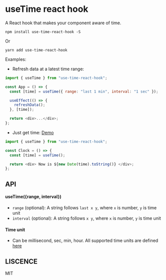# useTime react hook

A React hook that makes your component aware of time.

```
npm install use-time-react-hook -S
```

Or

```
yarn add use-time-react-hook
```

Examples:

- Refresh data at a latest time range:

```js
import { useTime } from "use-time-react-hook";

const App = () => {
  const [time] = useTime({ range: "last 1 min", interval: "1 sec" });

  useEffect(() => {
    refreshData();
  }, [time]);

  return <div>...</div>;
};
```

- Just get time: [Demo](https://rudyhuynh.github.io/use-time-react-hook/)

```js
import { useTime } from "use-time-react-hook";

const Clock = () => {
  const [time] = useTime();

  return <div> Now is ${new Date(time).toString()} </div>;
};
```

## API

#### useTime({range, interval})
- `range` (optional): A string follows `last x y`, where `x` is number, `y` is time unit
- `interval` (optional): A string follows `x y`, where `x` is number, `y` is time unit
  
#### Time unit
-  Can be millisecond, sec, min, hour. All supported time units are defined [here](https://github.com/rudyhuynh/use-time-react-hook/blob/master/src/useTime.js#L4)

## LISCENCE
MIT
